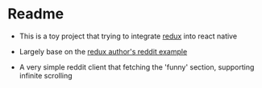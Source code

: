 # Readme

- This is a toy project that trying to integrate [redux](https://github.com/rackt/redux) into react native

- Largely base on the [redux author's reddit example](http://rackt.org/redux/docs/advanced/ExampleRedditAPI.html)

- A very simple reddit client that fetching the 'funny' section, supporting infinite scrolling
